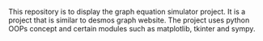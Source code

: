 This repository is to display the graph equation simulator project. It is a project that is similar to desmos graph website. 
The project uses python OOPs concept and certain modules such as matplotlib, tkinter and sympy.
